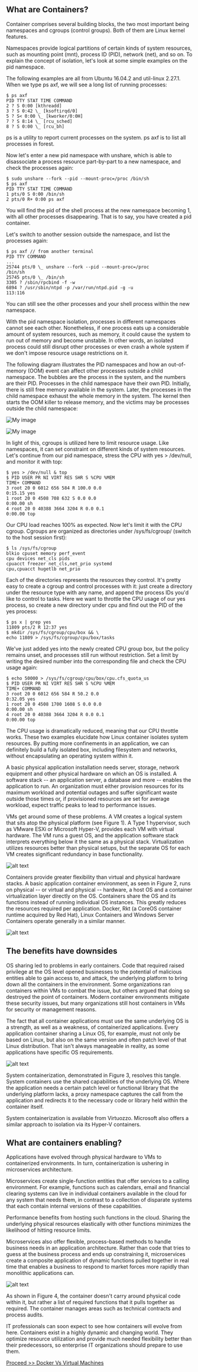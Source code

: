 ## What are Containers?

Container comprises several building blocks, the two most important being namespaces and cgroups (control groups). Both of them are Linux kernel features.

Namespaces provide logical partitions of certain kinds of system resources, such as mounting point (mnt), process ID (PID), network (net), and so on. To explain the concept of isolation, let's look at some simple examples on the pid namespace. 

The following examples are all from Ubuntu 16.04.2 and util-linux 2.27.1. When we type ps axf, we will see a long list of running processes:

```
$ ps axf
PID TTY STAT TIME COMMAND
2 ? S 0:00 [kthreadd]
3 ? S 0:42 \_ [ksoftirqd/0]
5 ? S< 0:00 \_ [kworker/0:0H]
7 ? S 8:14 \_ [rcu_sched]
8 ? S 0:00 \_ [rcu_bh]
```

ps is a utility to report current processes on the system. 
ps axf is to list all processes in forest.

Now let's enter a new pid namespace with unshare, which is able to disassociate a process resource part-by-part to a new namespace, and check the processes again:

```
$ sudo unshare --fork --pid --mount-proc=/proc /bin/sh
$ ps axf
PID TTY STAT TIME COMMAND
1 pts/0 S 0:00 /bin/sh
2 pts/0 R+ 0:00 ps axf
```

You will find the pid of the shell process at the new namespace becoming 1, with all other processes disappearing. That is to say, you have created a pid container. 

Let's switch to another session outside the namespace, and list the processes again:

```
$ ps axf // from another terminal
PID TTY COMMAND
...
25744 pts/0 \_ unshare --fork --pid --mount-proc=/proc
/bin/sh
25745 pts/0 \_ /bin/sh
3305 ? /sbin/rpcbind -f -w
6894 ? /usr/sbin/ntpd -p /var/run/ntpd.pid -g -u
113:116
```

You can still see the other processes and your shell process within the new namespace.

With the pid namespace isolation, processes in different namespaces cannot see each other. Nonetheless, if one process eats up a considerable amount of system resources, such as memory, it could cause the system to run out of memory and become unstable. In other words, an isolated process could still disrupt other processes or even crash a whole system if we don't impose resource usage
restrictions on it.

The following diagram illustrates the PID namespaces and how an out-of-memory (OOM) event can affect other processes outside a child namespace. The bubbles are the process in the system, and the numbers are their PID. Processes in the child namespace have their own PID. Initially, there is still free memory available in the system. Later, the processes in the child namespace exhaust the whole memory in the system. The kernel then starts the OOM killer to release memory, and the victims may be processes outside the child namespace:

![My image](https://github.com/collabnix/dockerlabs/blob/master/beginners/images/ns1.png)

![My image](https://github.com/collabnix/dockerlabs/blob/master/beginners/images/ns2.png)


In light of this, cgroups is utilized here to limit resource usage. Like namespaces, it can set constraint on different kinds of system resources. Let's continue from our pid namespace, stress the CPU with yes > /dev/null, and monitor it with top:

```
$ yes > /dev/null & top
$ PID USER PR NI VIRT RES SHR S %CPU %MEM
TIME+ COMMAND
3 root 20 0 6012 656 584 R 100.0 0.0
0:15.15 yes
1 root 20 0 4508 708 632 S 0.0 0.0
0:00.00 sh
4 root 20 0 40388 3664 3204 R 0.0 0.1
0:00.00 top
```

Our CPU load reaches 100% as expected. Now let's limit it with the CPU cgroup. Cgroups are organized as directories under /sys/fs/cgroup/ (switch to the host session first):

```
$ ls /sys/fs/cgroup
blkio cpuset memory perf_event
cpu devices net_cls pids
cpuacct freezer net_cls,net_prio systemd
cpu,cpuacct hugetlb net_prio
```

Each of the directories represents the resources they control. It's pretty easy to create a cgroup and control processes with it: just create a directory under the resource type with any name, and append the process IDs you'd like to control to tasks. Here we
want to throttle the CPU usage of our yes process, so create a new directory under cpu and find out the PID of the yes process:

```
$ ps x | grep yes
11809 pts/2 R 12:37 yes
$ mkdir /sys/fs/cgroup/cpu/box && \
echo 11809 > /sys/fs/cgroup/cpu/box/tasks
```

We've just added yes into the newly created CPU group box, but the policy remains unset, and processes still run without restriction. Set a limit by writing the desired number into the corresponding file and check the CPU usage again:

```
$ echo 50000 > /sys/fs/cgroup/cpu/box/cpu.cfs_quota_us
$ PID USER PR NI VIRT RES SHR S %CPU %MEM
TIME+ COMMAND
3 root 20 0 6012 656 584 R 50.2 0.0
0:32.05 yes
1 root 20 0 4508 1700 1608 S 0.0 0.0
0:00.00 sh
4 root 20 0 40388 3664 3204 R 0.0 0.1
0:00.00 top
```

The CPU usage is dramatically reduced, meaning that our CPU throttle works. These two examples elucidate how Linux container isolates system resources. By putting more confinements in an application, we can definitely build a fully isolated box, including filesystem and networks, without encapsulating an operating system within it.



A basic physical application installation needs server, storage, network equipment and other physical hardware on which an OS is installed. A software stack -- an application server, a database and more -- enables the application to run. An organization must either provision resources for its maximum workload and potential outages and suffer significant waste outside those times or, if provisioned resources are set for average workload, expect traffic peaks to lead to performance issues.

VMs get around some of these problems. A VM creates a logical system that sits atop the physical platform (see Figure 1). A Type 1 hypervisor, such as VMware ESXi or Microsoft Hyper-V, provides each VM with virtual hardware. The VM runs a guest OS, and the application software stack interprets everything below it the same as a physical stack. Virtualization utilizes resources better than physical setups, but the separate OS for each VM creates significant redundancy in base functionality.

![alt text](https://github.com/collabnix/dockerlabs/blob/master/beginners/images/b000-container-type1.png)

Containers provide greater flexibility than virtual and physical hardware stacks. A basic application container environment, as seen in Figure 2, runs on physical -- or virtual and physical -- hardware, a host OS and a container virtualization layer directly on the OS. Containers share the OS and its functions instead of running individual OS instances. This greatly reduces the resources required per application. Docker, Rkt (a CoreOS container runtime acquired by Red Hat), Linux Containers and Windows Server Containers operate generally in a similar manner.

![alt text](https://github.com/collabnix/dockerlabs/blob/master/beginners/images/b000-containers1.png)
  
## The benefits have downsides

OS sharing led to problems in early containers. Code that required raised privilege at the OS level opened businesses to the potential of malicious entities able to gain access to, and attack, the underlying platform to bring down all the containers in the environment. Some organizations ran containers within VMs to combat the issue, but others argued that doing so destroyed the point of containers. Modern container environments mitigate these security issues, but many organizations still host containers in VMs for security or management reasons.

The fact that all container applications must use the same underlying OS is a strength, as well as a weakness, of containerized applications. Every application container sharing a Linux OS, for example, must not only be based on Linux, but also on the same version and often patch level of that Linux distribution. That isn't always manageable in reality, as some applications have specific OS requirements.

![alt text](https://github.com/collabnix/dockerlabs/blob/master/beginners/images/b00-containers-3.png)

System containerization, demonstrated in Figure 3, resolves this tangle. System containers use the shared capabilities of the underlying OS. Where the application needs a certain patch level or functional library that the underlying platform lacks, a proxy namespace captures the call from the application and redirects it to the necessary code or library held within the container itself.

System containerization is available from Virtuozzo. Microsoft also offers a similar approach to isolation via its Hyper-V containers.

## What are containers enabling?

Applications have evolved through physical hardware to VMs to containerized environments. In turn, containerization is ushering in microservices architecture.

Microservices create single-function entities that offer services to a calling environment. For example, functions such as calendars, email and financial clearing systems can live in individual containers available in the cloud for any system that needs them, in contrast to a collection of disparate systems that each contain internal versions of these capabilities.

Performance benefits from hosting such functions in the cloud. Sharing the underlying physical resources elastically with other functions minimizes the likelihood of hitting resource limits.

Microservices also offer flexible, process-based methods to handle business needs in an application architecture. Rather than code that tries to guess at the business process and ends up constraining it, microservices create a composite application of dynamic functions pulled together in real time that enables a business to respond to market forces more rapidly than monolithic applications can.


![alt text](https://github.com/collabnix/dockerlabs/blob/master/beginners/images/b00-containers-last.png)

As shown in Figure 4, the container doesn't carry around physical code within it, but rather a list of required functions that it pulls together as required. The container manages areas such as technical contracts and process audits.

IT professionals can soon expect to see how containers will evolve from here. Containers exist in a highly dynamic and changing world. They optimize resource utilization and provide much needed flexibility better than their predecessors, so enterprise IT organizations should prepare to use them.

[Proceed >> Docker Vs Virtual Machines](https://github.com/collabnix/dockerlabs/blob/master/beginners/difference-docker-vm.md)
